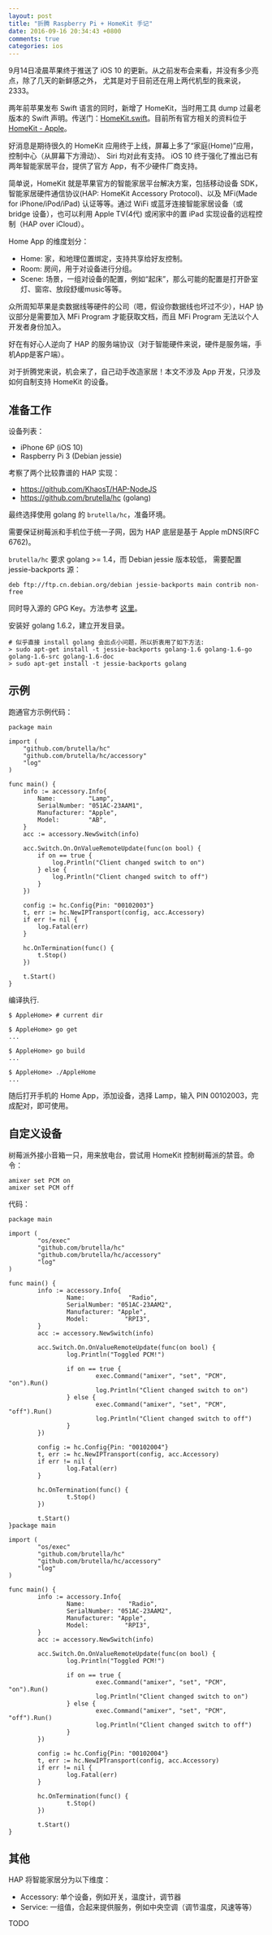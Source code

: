 ```yaml
---
layout: post
title: "折腾 Raspberry Pi + HomeKit 手记"
date: 2016-09-16 20:34:43 +0800
comments: true
categories: ios
---
```


9月14日凌晨苹果终于推送了 iOS 10 的更新。从之前发布会来看，并没有多少亮点，除了几天的新鲜感之外，
尤其是对于目前还在用上两代机型的我来说，2333。

两年前苹果发布 Swift 语言的同时，新增了 HomeKit，当时用工具 dump 过最老版本的 Swift 声明。传送门：[HomeKit.swift](https://github.com/andelf/Defines-Swift/blob/6a8cda2e12bf6e5a23979a1ad121e70a0eeef6dd/HomeKit.swift)。目前所有官方相关的资料位于 [HomeKit - Apple](http://www.apple.com/ios/home/)。

好消息是期待很久的 HomeKit 应用终于上线，屏幕上多了“家庭(Home)”应用，控制中心（从屏幕下方滑动）、
Siri 均对此有支持。
iOS 10 终于强化了推出已有两年智能家居平台，提供了官方 App，有不少硬件厂商支持。

简单说，HomeKit 就是苹果官方的智能家居平台解决方案，包括移动设备 SDK，智能家居硬件通信协议(HAP: HomeKit Accessory Protocol)、以及 MFi(Made for iPhone/iPod/iPad) 认证等等。通过 WiFi 或蓝牙连接智能家居设备（或 bridge 设备），也可以利用 Apple TV(4代) 或闲家中的置 iPad 实现设备的远程控制（HAP over iCloud）。

Home App 的维度划分：

- Home: 家，和地理位置绑定，支持共享给好友控制。
- Room: 房间，用于对设备进行分组。
- Scene: 场景，一组对设备的配置，例如“起床”，那么可能的配置是打开卧室灯、窗帘、放段舒缓music等等。

众所周知苹果是卖数据线等硬件的公司（嗯，假设你数据线也坏过不少），HAP 协议部分是需要加入 MFi Program 才能获取文档，而且 MFi Program 无法以个人开发者身份加入。

好在有好心人逆向了 HAP 的服务端协议（对于智能硬件来说，硬件是服务端，手机App是客户端）。

对于折腾党来说，机会来了，自己动手改造家居！本文不涉及 App 开发，只涉及如何自制支持 HomeKit 的设备。

## 准备工作

设备列表：

- iPhone 6P (iOS 10)
- Raspberry Pi 3 (Debian jessie)

考察了两个比较靠谱的 HAP 实现：

- https://github.com/KhaosT/HAP-NodeJS
- https://github.com/brutella/hc (golang)

最终选择使用 golang 的 ``brutella/hc``，准备环境。

需要保证树莓派和手机位于统一子网，因为 HAP 底层是基于 Apple mDNS(RFC 6762)。

``brutella/hc`` 要求 golang >= 1.4，而 Debian jessie 版本较低，
需要配置 jessie-backports 源：

```
deb ftp://ftp.cn.debian.org/debian jessie-backports main contrib non-free
```

同时导入源的 GPG Key。方法参考 [这里](http://raspberrypi.stackexchange.com/questions/12258/where-is-the-archive-key-for-backports-debian-org)。

安装好 golang 1.6.2，建立开发目录。

```
# 似乎直接 install golang 会出点小问题，所以折衷用了如下方法:
> sudo apt-get install -t jessie-backports golang-1.6 golang-1.6-go golang-1.6-src golang-1.6-doc
> sudo apt-get install -t jessie-backports golang
```

## 示例

跑通官方示例代码：

```golang
package main

import (
	"github.com/brutella/hc"
	"github.com/brutella/hc/accessory"
	"log"
)

func main() {
	info := accessory.Info{
		Name:         "Lamp",
		SerialNumber: "051AC-23AAM1",
		Manufacturer: "Apple",
		Model:        "AB",
	}
	acc := accessory.NewSwitch(info)

	acc.Switch.On.OnValueRemoteUpdate(func(on bool) {
		if on == true {
			log.Println("Client changed switch to on")
		} else {
			log.Println("Client changed switch to off")
		}
	})

	config := hc.Config{Pin: "00102003"}
	t, err := hc.NewIPTransport(config, acc.Accessory)
	if err != nil {
		log.Fatal(err)
	}

	hc.OnTermination(func() {
		t.Stop()
	})

	t.Start()
}
```

编译执行.

```
$ AppleHome> # current dir

$ AppleHome> go get
...

$ AppleHome> go build
...

$ AppleHome> ./AppleHome
...
```

随后打开手机的 Home App，添加设备，选择 Lamp，输入 PIN 00102003，完成配对，即可使用。


## 自定义设备

树莓派外接小音箱一只，用来放电台，尝试用 HomeKit 控制树莓派的禁音。命令：

```
amixer set PCM on
amixer set PCM off
```

代码：

```golang
package main

import (
        "os/exec"
        "github.com/brutella/hc"
        "github.com/brutella/hc/accessory"
        "log"
)

func main() {
        info := accessory.Info{
                Name:            "Radio",
                SerialNumber: "051AC-23AAM2",
                Manufacturer: "Apple",
                Model:          "RPI3",
        }
        acc := accessory.NewSwitch(info)

        acc.Switch.On.OnValueRemoteUpdate(func(on bool) {
                log.Println("Toggled PCM!")

                if on == true {
                        exec.Command("amixer", "set", "PCM", "on").Run()
                        log.Println("Client changed switch to on")
                } else {
                        exec.Command("amixer", "set", "PCM", "off").Run()
                        log.Println("Client changed switch to off")
                }
        })

        config := hc.Config{Pin: "00102004"}
        t, err := hc.NewIPTransport(config, acc.Accessory)
        if err != nil {
                log.Fatal(err)
        }

        hc.OnTermination(func() {
                t.Stop()
        })

        t.Start()
}package main

import (
        "os/exec"
        "github.com/brutella/hc"
        "github.com/brutella/hc/accessory"
        "log"
)

func main() {
        info := accessory.Info{
                Name:            "Radio",
                SerialNumber: "051AC-23AAM2",
                Manufacturer: "Apple",
                Model:          "RPI3",
        }
        acc := accessory.NewSwitch(info)

        acc.Switch.On.OnValueRemoteUpdate(func(on bool) {
                log.Println("Toggled PCM!")

                if on == true {
                        exec.Command("amixer", "set", "PCM", "on").Run()
                        log.Println("Client changed switch to on")
                } else {
                        exec.Command("amixer", "set", "PCM", "off").Run()
                        log.Println("Client changed switch to off")
                }
        })

        config := hc.Config{Pin: "00102004"}
        t, err := hc.NewIPTransport(config, acc.Accessory)
        if err != nil {
                log.Fatal(err)
        }

        hc.OnTermination(func() {
                t.Stop()
        })

        t.Start()
}
```

## 其他

HAP 将智能家居分为以下维度：

- Accessory: 单个设备，例如开关，温度计，调节器
- Service: 一组值，合起来提供服务，例如中央空调（调节温度，风速等等）

TODO
